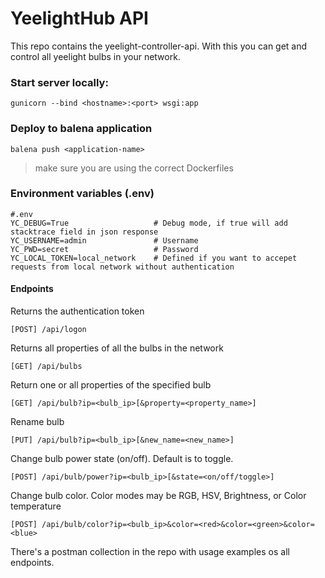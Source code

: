 # YeelightHub API

This repo contains the yeelight-controller-api. With this you can get and control all yeelight bulbs in your network. 

### Start server locally:
    
    gunicorn --bind <hostname>:<port> wsgi:app
    
### Deploy to balena application

    balena push <application-name>

> make sure you are using the correct Dockerfiles    

### Environment variables (.env)

    #.env 
    YC_DEBUG=True                   # Debug mode, if true will add stacktrace field in json response
    YC_USERNAME=admin               # Username
    YC_PWD=secret                   # Password
    YC_LOCAL_TOKEN=local_network    # Defined if you want to accepet requests from local network without authentication

#### Endpoints

Returns the authentication token
    
    [POST] /api/logon
    
Returns all properties of all the bulbs in the network
    
    [GET] /api/bulbs
    
Return one or all properties of the specified bulb

    [GET] /api/bulb?ip=<bulb_ip>[&property=<property_name>]
    
Rename bulb

    [PUT] /api/bulb?ip=<bulb_ip>[&new_name=<new_name>]
    
Change bulb power state (on/off). Default is to toggle.

    [POST] /api/bulb/power?ip=<bulb_ip>[&state=<on/off/toggle>]

Change bulb color. Color modes may be RGB, HSV, Brightness, or Color temperature

    [POST] /api/bulb/color?ip=<bulb_ip>&color=<red>&color=<green>&color=<blue>


There's a postman collection in the repo with usage examples os all endpoints.


